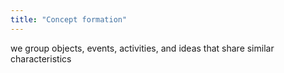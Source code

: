 ```yaml
---
title: "Concept formation"
---
```

we group objects, events, activities, and ideas that share similar characteristics


